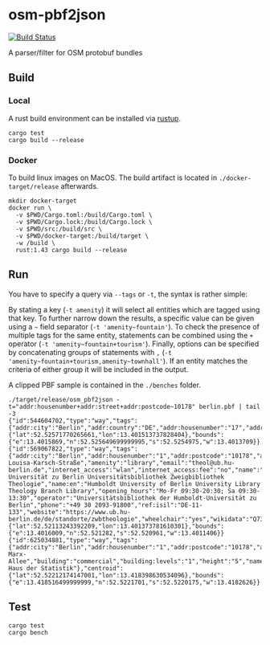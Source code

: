 # osm-pbf2json

[![Build Status](https://travis-ci.org/mkulke/osm-pbf2json.svg?branch=master)](https://travis-ci.org/mkulke/osm-pbf2json)

A parser/filter for OSM protobuf bundles

## Build

### Local

A rust build environment can be installed via [rustup](https://rustup.rs/).

```
cargo test
cargo build --release
```

### Docker

To build linux images on MacOS. The build artifact is located in `./docker-target/release` afterwards.

```
mkdir docker-target
docker run \
  -v $PWD/Cargo.toml:/build/Cargo.toml \
  -v $PWD/Cargo.lock:/build/Cargo.lock \
  -v $PWD/src:/build/src \
  -v $PWD/docker-target:/build/target \
  -w /build \
  rust:1.43 cargo build --release
```

## Run

You have to specify a query via `--tags` or `-t`, the syntax is rather simple:

By stating a key (`-t amenity`) it will select all entities which are tagged using that key. To further narrow down the results, a specific value can be given using a `~` field separator (`-t 'amenity~fountain'`). To check the presence of multiple tags for the same entity, statements can be combined using the `+` operator (`-t 'amenity~fountain+tourism'`). Finally, options can be specified by concatenating groups of statements with `,` (`-t 'amenity~fountain+tourism,amenity~townhall'`). If an entity matches the criteria of either group it will be included in the output.

A clipped PBF sample is contained in the `./benches` folder.

```
./target/release/osm_pbf2json -t="addr:housenumber+addr:street+addr:postcode~10178" berlin.pbf | tail -3
{"id":544604702,"type":"way","tags":{"addr:city":"Berlin","addr:country":"DE","addr:housenumber":"17","addr:postcode":"10178","addr:street":"Sophienstraße","addr:suburb":"Mitte","building":"residential","heritage":"4","heritage:operator":"lda","lda:criteria":"Ensembleteil","ref:lda":"09080182"},"centroid":{"lat":52.52571770265661,"lon":13.401513737828404},"bounds":{"e":13.4015869,"n":52.525649699999995,"s":52.5254975,"w":13.4013709}}
{"id":569067822,"type":"way","tags":{"addr:city":"Berlin","addr:housenumber":"1","addr:postcode":"10178","addr:street":"Anna-Louisa-Karsch-Straße","amenity":"library","email":"theol@ub.hu-berlin.de","internet_access":"wlan","internet_access:fee":"no","name":"Humboldt-Universität zu Berlin Universitätsbibliothek Zweigbibliothek Theologie","name:en":"Humboldt University of Berlin University Library Theology Branch Library","opening_hours":"Mo-Fr 09:30-20:30; Sa 09:30-13:30","operator":"Universitätsbibliothek der Humboldt-Universität zu Berlin","phone":"+49 30 2093-91800","ref:isil":"DE-11-133","website":"https://www.ub.hu-berlin.de/de/standorte/zwbtheologie","wheelchair":"yes","wikidata":"Q73146656"},"centroid":{"lat":52.52113243392209,"lon":13.401373781610301},"bounds":{"e":13.4016009,"n":52.521282,"s":52.520961,"w":13.4011406}}
{"id":625034881,"type":"way","tags":{"addr:city":"Berlin","addr:housenumber":"1","addr:postcode":"10178","addr:street":"Karl-Marx-Allee","building":"commercial","building:levels":"1","height":"5","name":"Werkstatt Haus der Statistik"},"centroid":{"lat":52.52212174147001,"lon":13.418398630534096},"bounds":{"e":13.418516499999999,"n":52.5221701,"s":52.5220175,"w":13.4182626}}
```

## Test

```
cargo test
cargo bench
```
